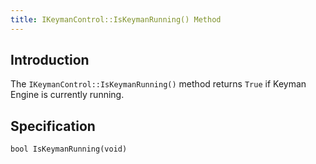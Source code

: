 ```yaml
---
title: IKeymanControl::IsKeymanRunning() Method
---
```


## Introduction

The `IKeymanControl::IsKeymanRunning()` method returns `True` if Keyman
Engine is currently running.

## Specification

``` clike
bool IsKeymanRunning(void)
```
